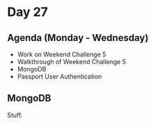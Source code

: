# Day 27

## Agenda (Monday - Wednesday)
* Work on Weekend Challenge 5
* Walkthrough of Weekend Challenge 5
* MongoDB
* Passport User Authentication

## MongoDB

Stuff.
